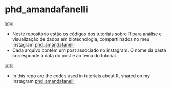 # phd_amandafanelli
:brazil:<br>
- Neste repositório estão os códigos dos tutoriais sobre R para análise e visualização de dados em biotecnologia, compartilhados no meu Instagram [phd_amandafanelli](https://www.instagram.com/phd_amandafanelli/)<br>
- Cada arquivo contém um post associado no instagram. O nome da pasta corresponde à data do post e ao tema do tutorial.

:us:<br>
- In this repo are the codes used in tutorials about R, shared on my Instagram [phd_amandafanelli](https://www.instagram.com/phd_amandafanelli/)

